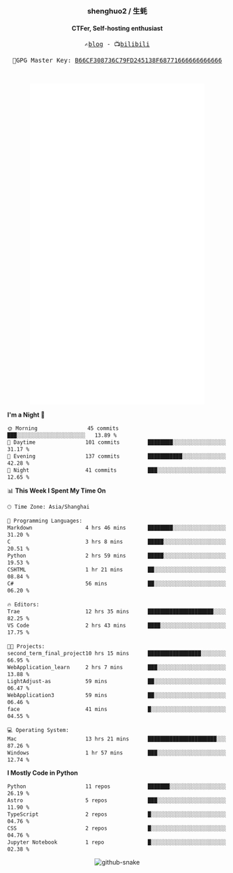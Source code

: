 <h3 align="center"> shenghuo2 / 生蚝 </h3>
<h4 align="center" >CTFer, Self-hosting enthusiast</h3>


<p align="center">
  <samp>
    ✍️<a href="https://blog.shenghuo2.top/">blog</a> -
    📺<a href="https://space.bilibili.com/85894935">bilibili</a>
  </samp>
</p>
<p align="center">
  <samp>
     🔐GPG Master Key: <a align="center" href="https://github.com/shenghuo2.gpg">B66CF308736C79FD245138F68771666666666666</a>
  </samp>
</p>
<br>
<p align="center">
  <a href="https://github.com/shenghuo2">
    <img width="400" align="top" src="https://github.com/shenghuo2/shenghuo2/blob/main/metrics.left.svg" />
  </a>
  <a href="https://github.com/shenghuo2">
    <img width="400" align="top" src="https://github.com/shenghuo2/shenghuo2/blob/main/metrics.right.svg" />
  </a>
</p>


<!--START_SECTION:waka-->
**I'm a Night 🦉** 

```text
🌞 Morning                45 commits          ███░░░░░░░░░░░░░░░░░░░░░░   13.89 % 
🌆 Daytime                101 commits         ████████░░░░░░░░░░░░░░░░░   31.17 % 
🌃 Evening                137 commits         ███████████░░░░░░░░░░░░░░   42.28 % 
🌙 Night                  41 commits          ███░░░░░░░░░░░░░░░░░░░░░░   12.65 % 
```


📊 **This Week I Spent My Time On** 

```text
🕑︎ Time Zone: Asia/Shanghai

💬 Programming Languages: 
Markdown                 4 hrs 46 mins       ████████░░░░░░░░░░░░░░░░░   31.20 % 
C                        3 hrs 8 mins        █████░░░░░░░░░░░░░░░░░░░░   20.51 % 
Python                   2 hrs 59 mins       █████░░░░░░░░░░░░░░░░░░░░   19.53 % 
CSHTML                   1 hr 21 mins        ██░░░░░░░░░░░░░░░░░░░░░░░   08.84 % 
C#                       56 mins             ██░░░░░░░░░░░░░░░░░░░░░░░   06.20 % 

🔥 Editors: 
Trae                     12 hrs 35 mins      █████████████████████░░░░   82.25 % 
VS Code                  2 hrs 43 mins       ████░░░░░░░░░░░░░░░░░░░░░   17.75 % 

🐱‍💻 Projects: 
second_term_final_project10 hrs 15 mins      █████████████████░░░░░░░░   66.95 % 
WebApplication_learn     2 hrs 7 mins        ███░░░░░░░░░░░░░░░░░░░░░░   13.88 % 
LightAdjust-as           59 mins             ██░░░░░░░░░░░░░░░░░░░░░░░   06.47 % 
WebApplication3          59 mins             ██░░░░░░░░░░░░░░░░░░░░░░░   06.46 % 
face                     41 mins             █░░░░░░░░░░░░░░░░░░░░░░░░   04.55 % 

💻 Operating System: 
Mac                      13 hrs 21 mins      ██████████████████████░░░   87.26 % 
Windows                  1 hr 57 mins        ███░░░░░░░░░░░░░░░░░░░░░░   12.74 % 
```

**I Mostly Code in Python** 

```text
Python                   11 repos            ███████░░░░░░░░░░░░░░░░░░   26.19 % 
Astro                    5 repos             ███░░░░░░░░░░░░░░░░░░░░░░   11.90 % 
TypeScript               2 repos             █░░░░░░░░░░░░░░░░░░░░░░░░   04.76 % 
CSS                      2 repos             █░░░░░░░░░░░░░░░░░░░░░░░░   04.76 % 
Jupyter Notebook         1 repo              █░░░░░░░░░░░░░░░░░░░░░░░░   02.38 % 
```




<!--END_SECTION:waka-->


<div align="center">
  <picture>
    <source media="(prefers-color-scheme: dark)" srcset="https://gist.githubusercontent.com/shenghuo2/bfce20b14ab0484cef03bae6e60e0b3a/raw/github-snake-dark.svg" />
    <source media="(prefers-color-scheme: light)" srcset="https://gist.githubusercontent.com/shenghuo2/bfce20b14ab0484cef03bae6e60e0b3a/raw/github-snake.svg" />
    <img alt="github-snake" src="https://gist.githubusercontent.com/shenghuo2/bfce20b14ab0484cef03bae6e60e0b3a/raw/github-snake.svg" />
  </picture>
</div>

<!--
**shenghuo2/shenghuo2** is a ✨ _special_ ✨ repository because its `README.md` (this file) appears on your GitHub profile.

Here are some ideas to get you started:

- 🔭 I’m currently working on ...
- 🌱 I’m currently learning ...
- 👯 I’m looking to collaborate on ...
- 🤔 I’m looking for help with ...
- 💬 Ask me about ...
- 📫 How to reach me: ...
- 😄 Pronouns: ...
- ⚡ Fun fact: ...
-->
